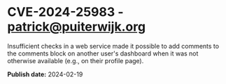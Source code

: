 # CVE-2024-25983 - patrick@puiterwijk.org

Insufficient checks in a web service made it possible to add comments to the comments block on another user's dashboard when it was not otherwise available (e.g., on their profile page).

**Publish date:** 2024-02-19
